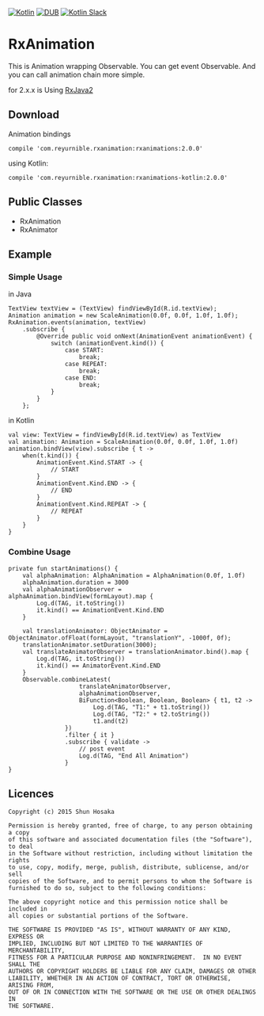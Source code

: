 [![Kotlin](https://img.shields.io/badge/kotlin-1.0.5-blue.svg)](http://kotlinlang.org)
[![DUB](https://img.shields.io/dub/l/vibe-d.svg)](https://github.com/mplatvoet/kovenant/blob/master/LICENSE)
[![Kotlin Slack](https://img.shields.io/badge/chat-kotlin%20slack-orange.svg)](http://kotlinslackin.herokuapp.com)

# RxAnimation
This is Animation wrapping Observable.
You can get event Observable.
And you can call animation chain more simple.

for 2.x.x is Using [RxJava2](https://github.com/ReactiveX/RxJava)

## Download
Animation bindings

```
compile 'com.reyurnible.rxanimation:rxanimations:2.0.0'
```

using Kotlin:

```
compile 'com.reyurnible.rxanimation:rxanimations-kotlin:2.0.0'
```

## Public Classes
- RxAnimation
- RxAnimator

## Example

### Simple Usage
in Java

```
TextView textView = (TextView) findViewById(R.id.textView);
Animation animation = new ScaleAnimation(0.0f, 0.0f, 1.0f, 1.0f);
RxAnimation.events(animation, textView)
    .subscribe {
        @Override public void onNext(AnimationEvent animationEvent) {
            switch (animationEvent.kind()) {
                case START:
                    break;
                case REPEAT:
                    break;
                case END:
                    break;
            }
        }
    };
```

in Kotlin

```
val view: TextView = findViewById(R.id.textView) as TextView
val animation: Animation = ScaleAnimation(0.0f, 0.0f, 1.0f, 1.0f)
animation.bindView(view).subscribe { t ->
    when(t.kind()) {
        AnimationEvent.Kind.START -> {
            // START
        }
        AnimationEvent.Kind.END -> {
            // END
        }
        AnimationEvent.Kind.REPEAT -> {
            // REPEAT
        }
    }
}
```

### Combine Usage
 
```
private fun startAnimations() {
    val alphaAnimation: AlphaAnimation = AlphaAnimation(0.0f, 1.0f)
    alphaAnimation.duration = 3000
    val alphaAnimationObserver = alphaAnimation.bindView(formLayout).map {
        Log.d(TAG, it.toString())
        it.kind() == AnimationEvent.Kind.END
    }

    val translationAnimator: ObjectAnimator = ObjectAnimator.ofFloat(formLayout, "translationY", -1000f, 0f);
    translationAnimator.setDuration(3000);
    val translateAnimatorObserver = translationAnimator.bind().map {
        Log.d(TAG, it.toString())
        it.kind() == AnimatorEvent.Kind.END
    }
    Observable.combineLatest(
                    translateAnimatorObserver,
                    alphaAnimationObserver,
                    BiFunction<Boolean, Boolean, Boolean> { t1, t2 ->
                        Log.d(TAG, "T1:" + t1.toString())
                        Log.d(TAG, "T2:" + t2.toString())
                        t1.and(t2)
                })
                .filter { it }
                .subscribe { validate ->
                    // post event
                    Log.d(TAG, "End All Animation")
                }
}
```

## Licences

```
Copyright (c) 2015 Shun Hosaka

Permission is hereby granted, free of charge, to any person obtaining a copy
of this software and associated documentation files (the "Software"), to deal
in the Software without restriction, including without limitation the rights
to use, copy, modify, merge, publish, distribute, sublicense, and/or sell
copies of the Software, and to permit persons to whom the Software is
furnished to do so, subject to the following conditions:

The above copyright notice and this permission notice shall be included in
all copies or substantial portions of the Software.

THE SOFTWARE IS PROVIDED "AS IS", WITHOUT WARRANTY OF ANY KIND, EXPRESS OR
IMPLIED, INCLUDING BUT NOT LIMITED TO THE WARRANTIES OF MERCHANTABILITY,
FITNESS FOR A PARTICULAR PURPOSE AND NONINFRINGEMENT.  IN NO EVENT SHALL THE
AUTHORS OR COPYRIGHT HOLDERS BE LIABLE FOR ANY CLAIM, DAMAGES OR OTHER
LIABILITY, WHETHER IN AN ACTION OF CONTRACT, TORT OR OTHERWISE, ARISING FROM,
OUT OF OR IN CONNECTION WITH THE SOFTWARE OR THE USE OR OTHER DEALINGS IN
THE SOFTWARE.
```

